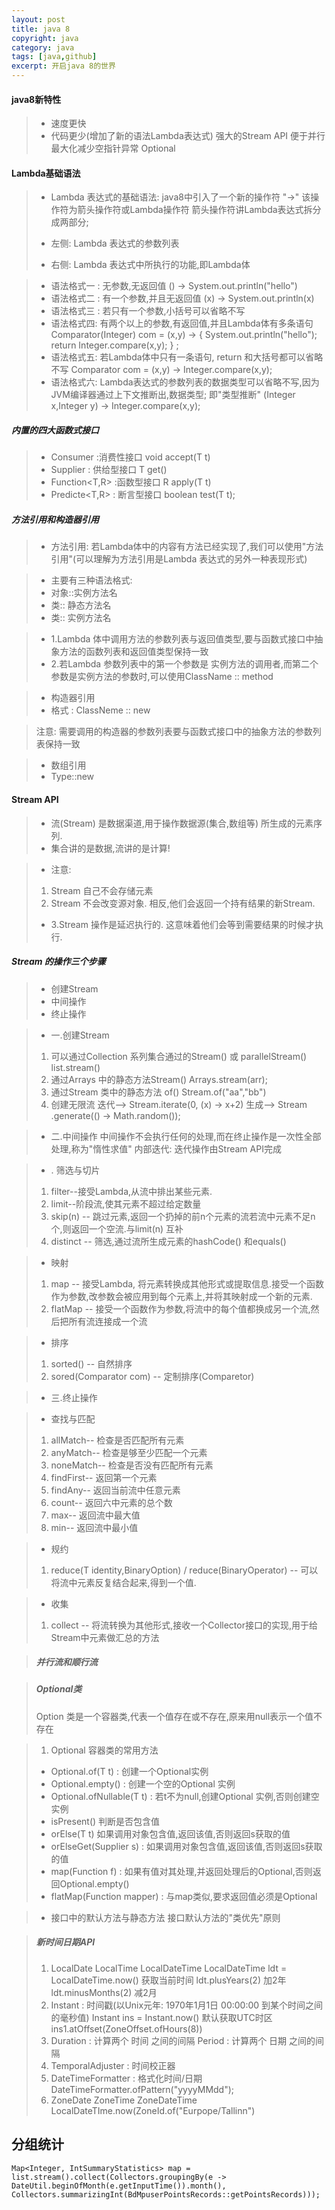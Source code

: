 ```yaml
---
layout: post
title: java 8
copyright: java
category: java
tags: [java,github]
excerpt: 开启java 8的世界
---
```



#### java8新特性
>- 速度更快
>- 代码更少(增加了新的语法Lambda表达式)
>强大的Stream API
>便于并行
>最大化减少空指针异常 Optional

#### Lambda基础语法
>- Lambda 表达式的基础语法: java8中引入了一个新的操作符 "->" 该操作符为箭头操作符或Lambda操作符
>箭头操作符讲Lambda表达式拆分成两部分;
>
>- 左侧: Lambda 表达式的参数列表
>- 右侧: Lambda 表达式中所执行的功能,即Lambda体

>- 语法格式一 : 无参数,无返回值
>() -> System.out.println("hello")
>- 语法格式二 : 有一个参数,并且无返回值
>(x) -> System.out.println(x)
>- 语法格式三 : 若只有一个参数,小括号可以省略不写
>- 语法格式四: 有两个以上的参数,有返回值,并且Lambda体有多条语句
>Comparator(Integer) com = (x,y) -> {
	System.out.println("hello");
	return Integer.compare(x,y);
} ;
>- 语法格式五: 若Lambda体中只有一条语句, return 和大括号都可以省略不写
>Comparator<Integer> com = (x,y) -> Integer.compare(x,y);
>- 语法格式六: Lambda表达式的参数列表的数据类型可以省略不写,因为JVM编译器通过上下文推断出,数据类型; 即"类型推断"
>(Integer x,Integer y) -> Integer.compare(x,y);
##### 内置的四大函数式接口
>- Consumer<T>  :消费性接口
>	void accept(T t)
>- Supplier<T> : 供给型接口
>		T get()
>- Function<T,R>  :函数型接口
>		R apply(T t)
>- Predicte<T,R> : 断言型接口
>	boolean test(T t);

##### 方法引用和构造器引用
>- 方法引用: 若Lambda体中的内容有方法已经实现了,我们可以使用"方法引用"(可以理解为方法引用是Lambda 表达式的另外一种表现形式)

>- 主要有三种语法格式:
>- 对象::实例方法名
>- 类:: 静态方法名
>- 类:: 实例方法名

>- 1.Lambda 体中调用方法的参数列表与返回值类型,要与函数式接口中抽象方法的函数列表和返回值类型保持一致
>- 2.若Lambda 参数列表中的第一个参数是 实例方法的调用者,而第二个参数是实例方法的参数时,可以使用ClassName :: method

>- 构造器引用
>- 格式 :
>ClassNeme :: new

> 注意: 需要调用的构造器的参数列表要与函数式接口中的抽象方法的参数列表保持一致

>- 数组引用
>- Type::new

#### Stream API
>- 流(Stream) 是数据渠道,用于操作数据源(集合,数组等) 所生成的元素序列.
>- 集合讲的是数据,流讲的是计算!

>- 注意:
>1. Stream 自己不会存储元素
>2. Stream 不会改变源对象. 相反,他们会返回一个持有结果的新Stream.
>- 3.Stream 操作是延迟执行的. 这意味着他们会等到需要结果的时候才执行.

##### Stream 的操作三个步骤
>- 创建Stream
>- 中间操作
>- 终止操作

>- 一.创建Stream
>1. 可以通过Collection 系列集合通过的Stream() 或 parallelStream()
> list.stream()
>2. 通过Arrays 中的静态方法Stream()
> Arrays.stream(arr); 
>3. 通过Stream 类中的静态方法 of()
>Stream.of("aa","bb")
>4. 创建无限流
>迭代--> Stream.iterate(0, (x) -> x+2)
>生成--> Stream .generate(() -> Math.random());

>- 二.中间操作
>中间操作不会执行任何的处理,而在终止操作是一次性全部处理,称为"惰性求值"
>内部迭代: 迭代操作由Stream API完成

>- . 筛选与切片
>1. filter--接受Lambda,从流中排出某些元素.
>2. limit--阶段流,使其元素不超过给定数量
>3. skip(n) -- 跳过元素,返回一个扔掉的前n个元素的流若流中元素不足n个,则返回一个空流.与limit(n) 互补
>4. distinct -- 筛选,通过流所生成元素的hashCode() 和equals() 

>- 映射
>1. map -- 接受Lambda, 将元素转换成其他形式或提取信息.接受一个函数作为参数,改参数会被应用到每个元素上,并将其映射成一个新的元素.
>2. flatMap -- 接受一个函数作为参数,将流中的每个值都换成另一个流,然后把所有流连接成一个流

>- 排序
>1. sorted() -- 自然排序
>2. sored(Comparator com) -- 定制排序(Comparetor)

>- 三.终止操作

>- 查找与匹配
>1. allMatch-- 检查是否匹配所有元素
>2. anyMatch-- 检查是够至少匹配一个元素
>3. noneMatch-- 检查是否没有匹配所有元素
>4. findFirst-- 返回第一个元素
>5. findAny-- 返回当前流中任意元素
>6. count-- 返回六中元素的总个数
>7. max-- 返回流中最大值
>8. min-- 返回流中最小值

>- 规约
>1. reduce(T identity,BinaryOption) / reduce(BinaryOperator) -- 可以将流中元素反复结合起来,得到一个值.

>- 收集
>1. collect -- 将流转换为其他形式,接收一个Collector接口的实现,用于给Stream中元素做汇总的方法

>##### 并行流和顺行流

>##### Optional类
>Option<T> 类是一个容器类,代表一个值存在或不存在,原来用null表示一个值不存在

> 1. Optional 容器类的常用方法
>-  Optional.of(T t) : 创建一个Optional实例
>- Optional.empty() : 创建一个空的Optional 实例
>-   Optional.ofNullable(T t) : 若t不为null,创建Optional 实例,否则创建空实例
>-   isPresent() 判断是否包含值
>-   orElse(T t) 如果调用对象包含值,返回该值,否则返回s获取的值
>- orElseGet(Supplier s) : 如果调用对象包含值,返回该值,否则返回s获取的值
>- map(Function f) : 如果有值对其处理,并返回处理后的Optional,否则返回Optional.empty()
>- flatMap(Function mapper) : 与map类似,要求返回值必须是Optional

>- 接口中的默认方法与静态方法
> 接口默认方法的"类优先"原则

>##### 新时间日期API
>1. LocalDate LocalTime LocalDateTime
>LocalDateTime ldt = LocalDateTime.now() 获取当前时间
>ldt.plusYears(2) 加2年
>ldt.minusMonths(2) 减2月
>2. Instant : 时间戳(以Unix元年: 1970年1月1日 00:00:00 到某个时间之间的毫秒值)
> Instant ins = Instant.now()  默认获取UTC时区
> ins1.atOffset(ZoneOffset.ofHours(8))
>3. Duration : 计算两个 时间 之间的间隔
>		Period : 计算两个 日期 之间的间隔
>4. TemporalAdjuster : 时间校正器
>5. DateTimeFormatter : 格式化时间/日期
>	DateTimeFormatter.ofPattern("yyyyMMdd");
>6. ZoneDate ZoneTime ZoneDateTime
>LocalDateTIme.now(ZoneId.of("Eurpope/Tallinn")


## 分组统计
```
Map<Integer, IntSummaryStatistics> map = list.stream().collect(Collectors.groupingBy(e -> DateUtil.beginOfMonth(e.getInputTime()).month(), Collectors.summarizingInt(BdMpuserPointsRecords::getPointsRecords)));

```